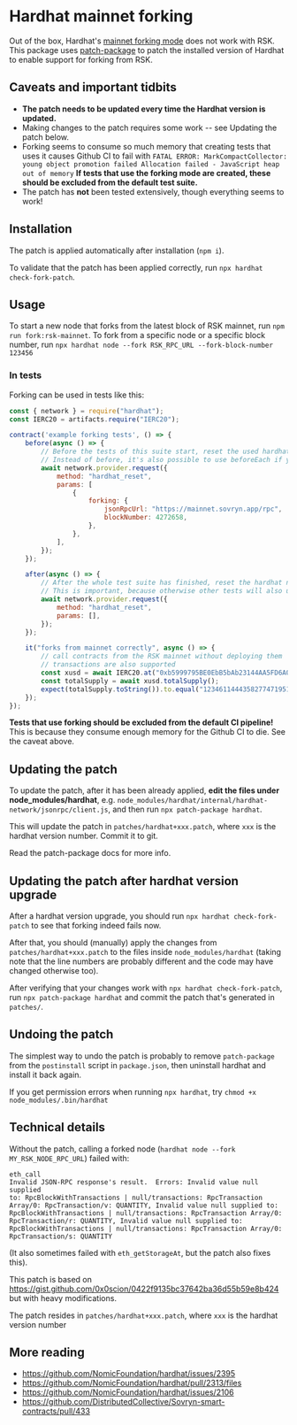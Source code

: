 # Hardhat mainnet forking

Out of the box, Hardhat's [mainnet forking mode](https://hardhat.org/hardhat-network/guides/mainnet-forking) does
not work with RSK. This package uses [patch-package](https://www.npmjs.com/package/patch-package) to patch the installed version of Hardhat to enable support for
forking from RSK.

## Caveats and important tidbits
- **The patch needs to be updated every time the Hardhat version is updated.**
- Making changes to the patch requires some work -- see Updating the patch below.
- Forking seems to consume so much memory that creating tests that uses it causes Github CI to fail with
  `FATAL ERROR: MarkCompactCollector: young object promotion failed Allocation failed - JavaScript heap out of memory`
  **If tests that use the forking mode are created, these should be excluded from the default test suite.**
- The patch has **not** been tested extensively, though everything seems to work!

## Installation

The patch is applied automatically after installation (`npm i`).

To validate that the patch has been applied correctly, run `npx hardhat check-fork-patch`.

## Usage

To start a new node that forks from the latest block of RSK mainnet, run `npm run fork:rsk-mainnet`.
To fork from a specific node or a specific block number, run `npx hardhat node --fork RSK_RPC_URL --fork-block-number 123456`

### In tests

Forking can be used in tests like this:

```javascript
const { network } = require("hardhat");
const IERC20 = artifacts.require("IERC20");

contract('example forking tests', () => {
    before(async () => {
        // Before the tests of this suite start, reset the used hardhat node to a specific block number of RSK mainnet
        // Instead of before, it's also possible to use beforeEach if you prefer to start each test from a clean slate
        await network.provider.request({
            method: "hardhat_reset",
            params: [
                {
                    forking: {
                        jsonRpcUrl: "https://mainnet.sovryn.app/rpc",
                        blockNumber: 4272658,
                    },
                },
            ],
        });
    });

    after(async () => {
        // After the whole test suite has finished, reset the hardhat node used in the tests
        // This is important, because otherwise other tests will also use the forked node
        await network.provider.request({
            method: "hardhat_reset",
            params: [],
        });
    });

    it("forks from mainnet correctly", async () => {
        // call contracts from the RSK mainnet without deploying them
        // transactions are also supported
        const xusd = await IERC20.at("0xb5999795BE0EbB5bAb23144AA5FD6A02D080299F");
        const totalSupply = await xusd.totalSupply();
        expect(totalSupply.toString()).to.equal("12346114443582774719512874");
    });
});
```

**Tests that use forking should be excluded from the default CI pipeline!** This is because they consume enough memory
for the Github CI to die. See the caveat above.

## Updating the patch

To update the patch, after it has been already applied, **edit the files under node_modules/hardhat**, e.g.
`node_modules/hardhat/internal/hardhat-network/jsonrpc/client.js`, and then run `npx patch-package hardhat`.

This will update the patch in `patches/hardhat+xxx.patch`, where `xxx` is the hardhat version number. Commit it to git.

Read the patch-package docs for more info.

## Updating the patch after hardhat version upgrade

After a hardhat version upgrade, you should run `npx hardhat check-fork-patch` to see that forking indeed fails now.

After that, you should (manually) apply the changes from `patches/hardhat+xxx.patch` to the files inside `node_modules/hardhat`
(taking note that the line numbers are probably different and the code may have changed otherwise too).

After verifying that your changes work with `npx hardhat check-fork-patch`, run `npx patch-package hardhat` and commit
the patch that's generated in `patches/`.

## Undoing the patch

The simplest way to undo the patch is probably to remove `patch-package` from the `postinstall` script in `package.json`,
then uninstall hardhat and install it back again.

If you get permission errors when running `npx hardhat`, try `chmod +x node_modules/.bin/hardhat`

## Technical details

Without the patch, calling a forked node (`hardhat node --fork MY_RSK_NODE_RPC_URL`) failed with:

    eth_call
    Invalid JSON-RPC response's result.  Errors: Invalid value null supplied
    to: RpcBlockWithTransactions | null/transactions: RpcTransaction
    Array/0: RpcTransaction/v: QUANTITY, Invalid value null supplied to:
    RpcBlockWithTransactions | null/transactions: RpcTransaction Array/0:
    RpcTransaction/r: QUANTITY, Invalid value null supplied to:
    RpcBlockWithTransactions | null/transactions: RpcTransaction Array/0:
    RpcTransaction/s: QUANTITY

(It also sometimes failed with `eth_getStorageAt`, but the patch also fixes this).

This patch is based on https://gist.github.com/0x0scion/0422f9135bc37642ba36d55b59e8b424
but with heavy modifications.

The patch resides in `patches/hardhat+xxx.patch`, where `xxx` is the hardhat version number

## More reading

- https://github.com/NomicFoundation/hardhat/issues/2395
- https://github.com/NomicFoundation/hardhat/pull/2313/files
- https://github.com/NomicFoundation/hardhat/issues/2106
- https://github.com/DistributedCollective/Sovryn-smart-contracts/pull/433

